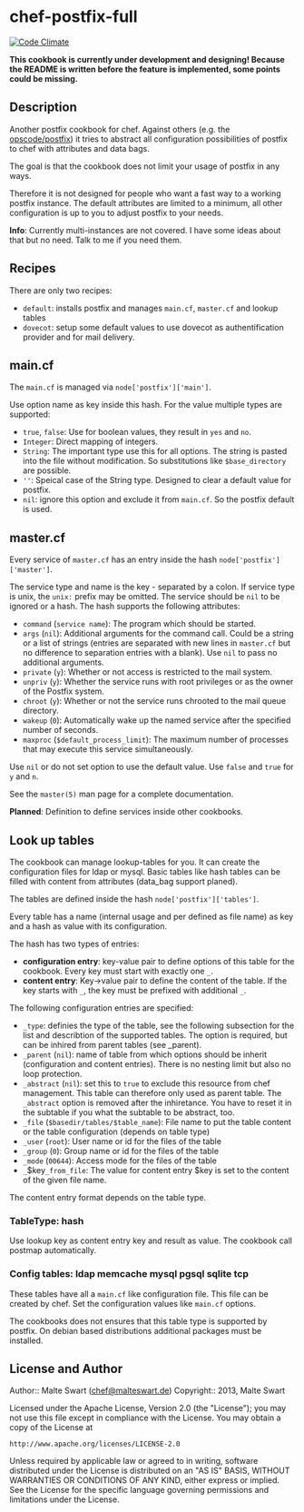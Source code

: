 chef-postfix-full
=================

[![Code Climate](https://codeclimate.com/github/mswart/chef-postfix-full.png)](https://codeclimate.com/github/mswart/chef-postfix-full)

**This cookbook is currently under development and designing! Because the README is written before
the feature is implemented, some points could be missing.**


Description
-----------

Another postfix cookbook for chef. Against others (e.g. the
[opscode/postfix](https://github.com/opscode-cookbooks/postfix)) it tries to abstract all
configuration possibilities of postfix to chef with attributes and data bags.

The goal is that the cookbook does not limit your usage of postfix in any ways.

Therefore it is not designed for people who want a fast way to a working postfix instance. The default
attributes are limited to a minimum, all other configuration is up to you to adjust postfix to your
needs.

**Info**: Currently multi-instances are not covered. I have some ideas about that but no need.
Talk to me if you need them.


Recipes
-------

There are only two recipes:

* `default`: installs postfix and manages `main.cf`, `master.cf` and lookup tables
* `dovecot`: setup some default values to use dovecot as authentification provider and for mail
   delivery.


main.cf
-------

The `main.cf` is managed via `node['postfix']['main']`.

Use option name as key inside this hash. For the value multiple types are supported:

* `true`, `false`: Use for boolean values, they result in `yes` and `no`.
* `Integer`: Direct mapping of integers.
* `String`: The important type use this for all options. The string is pasted into the file without
   modification. So substitutions like `$base_directory` are possible.
* `''`: Speical case of the String type. Designed to clear a default value for postfix.
* `nil`: ignore this option and exclude it from `main.cf`. So the postfix default is used.


master.cf
---------

Every service of `master.cf` has an entry inside the hash `node['postfix']['master']`.

The service type and name is the key - separated by a colon. If service type is unix, the `unix:`
prefix may be omitted. The service should be `nil` to be ignored or a hash. The hash supports
the following attributes:

* `command` (`service name`): The program which should be started.
* `args` (`nil`): Additional arguments for the command call. Could be a string or a list of strings
  (entries are separated with new lines in `master.cf` but no difference to separation entries with
  a blank). Use `nil` to pass no additional arguments.
* `private` (`y`): Whether or not access is restricted to the mail system.
* `unpriv` (`y`): Whether the service runs with root privileges or as the owner of the Postfix
  system.
* `chroot` (`y`): Whether or not the service runs chrooted to the mail queue directory.
* `wakeup` (`0`): Automatically wake up the named service after the specified number of seconds.
* `maxproc` (`$default_process_limit`): The maximum number of processes that may execute this
  service simultaneously.

Use `nil` or do not set option to use the default value. Use `false` and `true` for `y` and `n`.

See the `master(5)` man page for a complete documentation.

**Planned**: Definition to define services inside other cookbooks.


Look up tables
--------------

The cookbook can manage lookup-tables for you. It can create the configuration files for ldap or
mysql. Basic tables like hash tables can be filled with content from attributes (data_bag support
planed).

The tables are defined inside the hash `node['postfix']['tables']`.

Every table has a name (internal usage and per defined as file name) as key and a hash as value with
its configuration.

The hash has two types of entries:

- **configuration entry**: key-value pair to define options of this table for the cookbook. Every
  key must start with exactly one `_`.
- **content entry**: Key->value pair to define the content of the table. If the key starts with `_`,
  the key must be prefixed with additional `_`.

The following configuration entries are specified:

* `_type`: definies the type of the table, see the following subsection for the list and describtion
  of the supported tables. The option is required, but can be inhired from parent tables
  (see _parent).
* `_parent` (`nil`): name of table from which options should be inherit (configuration and content
  entries). There is no nesting limit but also no loop protection.
* `_abstract` (`nil`): set this to `true` to exclude this resource from chef management. This table
  can therefore only used as parent table. The `_abstract` option is removed after the inhiretance.
  You have to reset it in the subtable if you what the subtable to be abstract, too.
* `_file` (`$basedir/tables/$table_name`): File name to put the table content or the table
  configuration (depends on table type)
* `_user` (`root`): User name or id for the files of the table
* `_group` (`0`): Group name or id for the files of the table
* `_mode` (`00644`): Access mode for the files of the table
* `_`$key`_from_file`: The value for content entry $key is set to the content of the given file name.

The content entry format depends on the table type.


### TableType: hash

Use lookup key as content entry key and result as value. The cookbook call postmap automatically.


### Config tables: ldap memcache mysql pgsql sqlite tcp

These tables have all a `main.cf` like configuration file. This file can be created by chef.
Set the configuration values like `main.cf` options.

The cookbooks does not ensures that this table type is supported by postfix. On debian based
distributions additional packages must be installed.


License and Author
------------------

Author:: Malte Swart (<chef@malteswart.de>)
Copyright:: 2013, Malte Swart

Licensed under the Apache License, Version 2.0 (the "License");
you may not use this file except in compliance with the License.
You may obtain a copy of the License at

    http://www.apache.org/licenses/LICENSE-2.0

Unless required by applicable law or agreed to in writing, software
distributed under the License is distributed on an "AS IS" BASIS,
WITHOUT WARRANTIES OR CONDITIONS OF ANY KIND, either express or implied.
See the License for the specific language governing permissions and
limitations under the License.
